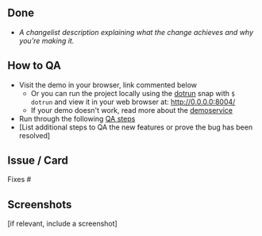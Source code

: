 ## Done
- _A changelist description explaining what the change achieves and why you’re making it._

## How to QA
- Visit the demo in your browser, link commented below
  - Or you can run the project locally using the [dotrun](https://snapcraft.io/dotrun) snap with `$ dotrun` and view it in your web browser at: http://0.0.0.0:8004/
  - If your demo doesn't work, read more about the [demoservice](https://discourse.ubuntu.com/t/demoservice/16862)
- Run through the following [QA steps](https://canonical-web-and-design.github.io/practices/workflow/qa-steps.html)
- [List additional steps to QA the new features or prove the bug has been resolved]

## Issue / Card
Fixes #

## Screenshots
[if relevant, include a screenshot]

